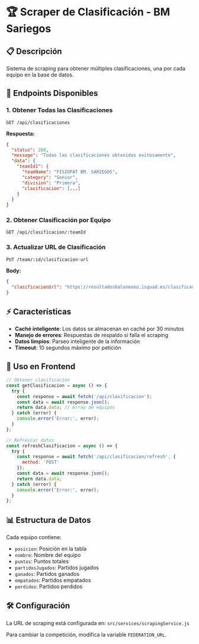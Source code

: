# 🏆 Scraper de Clasificación - BM Sariegos

## 📋 Descripción
Sistema de scraping para obtener múltiples clasificaciones, una por cada equipo en la base de datos.

## 🚀 Endpoints Disponibles

### 1. Obtener Todas las Clasificaciones
```
GET /api/clasificaciones
```
**Respuesta:**
```json
{
  "status": 200,
  "message": "Todas las clasificaciones obtenidas exitosamente",
  "data": {
    "teamId1": {
      "teamName": "FISIOPAT BM. SARIEGOS",
      "category": "Senior",
      "division": "Primera",
      "clasificacion": [...]
    }
  }
}
```

### 2. Obtener Clasificación por Equipo
```
GET /api/clasificacion/:teamId
```

### 3. Actualizar URL de Clasificación
```
PUT /team/:id/clasificacion-url
```
**Body:**
```json
{
  "clasificacionUrl": "https://resultadosbalonmano.isquad.es/clasificacion.php?..."
}
```

## ⚡ Características

- **Caché inteligente**: Los datos se almacenan en caché por 30 minutos
- **Manejo de errores**: Respuestas de respaldo si falla el scraping
- **Datos limpios**: Parseo inteligente de la información
- **Timeout**: 10 segundos máximo por petición

## 🔧 Uso en Frontend

```javascript
// Obtener clasificación
const getClasificacion = async () => {
  try {
    const response = await fetch('/api/clasificacion');
    const data = await response.json();
    return data.data; // Array de equipos
  } catch (error) {
    console.error('Error:', error);
  }
};

// Refrescar datos
const refreshClasificacion = async () => {
  try {
    const response = await fetch('/api/clasificacion/refresh', {
      method: 'POST'
    });
    const data = await response.json();
    return data.data;
  } catch (error) {
    console.error('Error:', error);
  }
};
```

## 📊 Estructura de Datos

Cada equipo contiene:
- `posicion`: Posición en la tabla
- `nombre`: Nombre del equipo
- `puntos`: Puntos totales
- `partidosJugados`: Partidos jugados
- `ganados`: Partidos ganados
- `empatados`: Partidos empatados
- `perdidos`: Partidos perdidos

## 🛠️ Configuración

La URL de scraping está configurada en:
`src/services/scrapingService.js`

Para cambiar la competición, modifica la variable `FEDERATION_URL`.